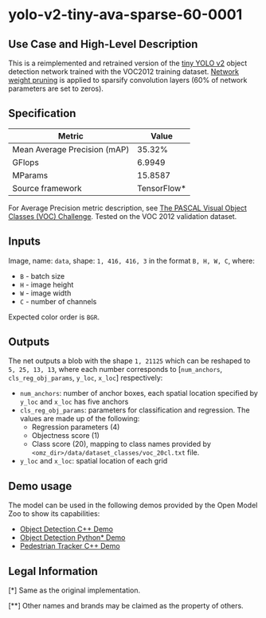 # yolo-v2-tiny-ava-sparse-60-0001

## Use Case and High-Level Description

This is a reimplemented and retrained version of the [tiny YOLO v2](https://arxiv.org/abs/1612.08242) object detection network trained with the VOC2012 training dataset.
[Network weight pruning](https://arxiv.org/abs/1710.01878) is applied to sparsify convolution layers (60% of network parameters are set to zeros).

## Specification

| Metric                          | Value                                     |
|---------------------------------|-------------------------------------------|
| Mean Average Precision (mAP)    | 35.32%                                    |
| GFlops                          | 6.9949                                    |
| MParams                         | 15.8587                                   |
| Source framework                | TensorFlow\*                              |

For Average Precision metric description, see [The PASCAL Visual Object Classes (VOC) Challenge](https://link.springer.com/article/10.1007/s11263-009-0275-4).
Tested on the VOC 2012 validation dataset.

## Inputs

Image, name: `data`, shape: `1, 416, 416, 3` in the format `B, H, W, C`, where:

- `B` - batch size
- `H` - image height
- `W` - image width
- `C` - number of channels

Expected color order is `BGR`.

## Outputs

The net outputs a blob with the shape `1, 21125` which can be reshaped to `5, 25, 13, 13`,
where each number corresponds to [`num_anchors`, `cls_reg_obj_params`, `y_loc`, `x_loc`] respectively:

- `num_anchors`: number of anchor boxes, each spatial location specified by `y_loc` and `x_loc` has five anchors
- `cls_reg_obj_params`: parameters for classification and regression. The values are made up of the following:
  * Regression parameters (4)
  * Objectness score (1)
  * Class score (20), mapping to class names provided by `<omz_dir>/data/dataset_classes/voc_20cl.txt` file.
- `y_loc` and `x_loc`: spatial location of each grid

## Demo usage

The model can be used in the following demos provided by the Open Model Zoo to show its capabilities:

* [Object Detection C++ Demo](../../../demos/object_detection_demo/cpp/README.md)
* [Object Detection Python\* Demo](../../../demos/object_detection_demo/python/README.md)
* [Pedestrian Tracker C++ Demo](../../../demos/pedestrian_tracker_demo/cpp/README.md)

## Legal Information
[*] Same as the original implementation.

[**] Other names and brands may be claimed as the property of others.
